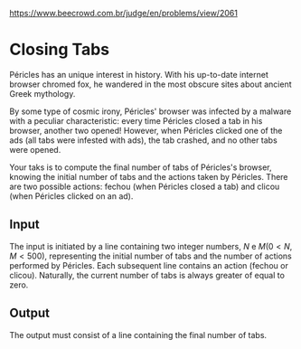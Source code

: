 https://www.beecrowd.com.br/judge/en/problems/view/2061

# Closing Tabs

Péricles has an unique interest in history. With his up-to-date internet
browser chromed fox, he wandered in the most obscure sites about ancient Greek
mythology.

By some type of cosmic irony, Péricles' browser was infected by a malware with
a peculiar characteristic: every time Péricles closed a tab in his browser,
another two opened! However, when Péricles clicked one of the ads (all tabs
were infested with ads), the tab crashed, and no other tabs were opened.

Your taks is to compute the final number of tabs of Péricles's browser,
knowing the initial number of tabs and the actions taken by Péricles. There
are two possible actions: fechou (when Péricles closed a tab) and clicou (when
Péricles clicked on an ad).

## Input

The input is initiated by a line containing two integer numbers, $N$ e $M (0
\lt N, M \lt 500)$, representing the initial number of tabs and the number of
actions performed by Péricles. Each subsequent line contains an action (fechou
or clicou). Naturally, the current number of tabs is always greater of equal
to zero.

## Output

The output must consist of a line containing the final number of tabs.

